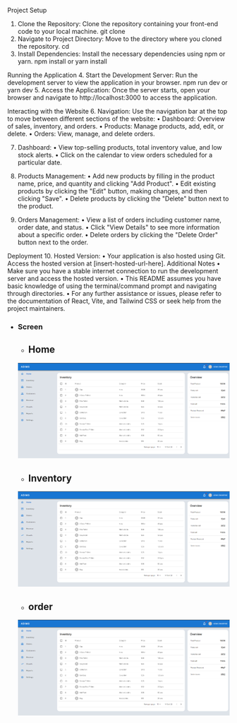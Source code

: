 Project Setup
1. Clone the Repository: Clone the repository containing your front-end code to your local machine.
git clone <repository-url>
2. Navigate to Project Directory: Move to the directory where you cloned the repository.
cd <project-directory>
3. Install Dependencies: Install the necessary dependencies using npm or yarn.
npm install
or
yarn install

Running the Application
4. Start the Development Server: Run the development server to view the application in your browser.
npm run dev
or
yarn dev
5. Access the Application: Once the server starts, open your browser and navigate to http://localhost:3000 to access the application.

Interacting with the Website
6. Navigation:
 Use the navigation bar at the top to move between different sections of the website:
•	Dashboard: Overview of sales, inventory, and orders.
•	Products: Manage products, add, edit, or delete.
•	Orders: View, manage, and delete orders.

7. Dashboard:
•	View top-selling products, total inventory value, and low stock alerts.
•	Click on the calendar to view orders scheduled for a particular date.

8. Products Management:
•	Add new products by filling in the product name, price, and quantity and clicking "Add Product".
•	Edit existing products by clicking the "Edit" button, making changes, and then clicking "Save".
•	Delete products by clicking the "Delete" button next to the product.

9. Orders Management:
•	View a list of orders including customer name, order date, and status.
•	Click "View Details" to see more information about a specific order.
•	Delete orders by clicking the "Delete Order" button next to the order.

Deployment
10. Hosted Version:
•	Your application is also hosted using Git. Access the hosted version at [insert-hosted-url-here].
 Additional Notes
•	Make sure you have a stable internet connection to run the development server and access the hosted version.
•	This README assumes you have basic knowledge of using the terminal/command prompt and navigating through directories.
•	For any further assistance or issues, please refer to the documentation of React, Vite, and Tailwind CSS or seek help from the project maintainers.

- ### Screen
  - ## Home
  ![click me](https://github.com/IMDADMI/inventory-management-system/blob/2-home-part/src/assets/Home.PNG?raw=true)
  - ## Inventory
  ![click me](https://github.com/IMDADMI/inventory-management-system/blob/3-inventory-part/src/assets/Home.PNG?raw=true)
  - ## order 
  ![click me](https://github.com/IMDADMI/inventory-management-system/blob/4-order-part/src/assets/Home.PNG?raw=true)
